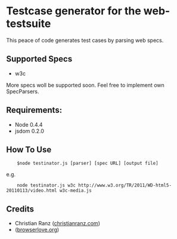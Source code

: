 Testcase generator for the web-testsuite
==========================================================

This peace of code generates test cases by parsing 
web specs.

## Supported Specs

- w3c

More specs woll be supported soon. Feel free to implement own SpecParsers.

## Requirements:

- Node 0.4.4
- jsdom 0.2.0

## How To Use

		$node testinator.js [parser] [spec URL] [output file]
		
e.g.

		node testinator.js w3c http://www.w3.org/TR/2011/WD-html5-20110113/video.html w3c-media.js
		
## Credits

- Christian Ranz ([christianranz.com](http://christianranz.com))
- ([browserlove.org](http://blog.browserlove.org))
